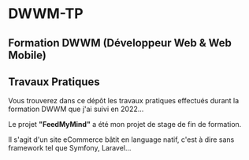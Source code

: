<h1>DWWM-TP</h1>
<h2>Formation DWWM (Développeur Web & Web Mobile)</h2>
<h2>Travaux Pratiques</h2>
<p>Vous trouverez dans ce dépôt les travaux pratiques effectués durant la formation DWWM que j'ai suivi en 2022...<p>
<p>Le projet <strong>"FeedMyMind"</strong> a été mon projet de stage de fin de formation.</p>
<p>Il s'agit d'un site eCommerce bâtit en language natif, c'est à dire sans framework tel que Symfony, Laravel...</p>
